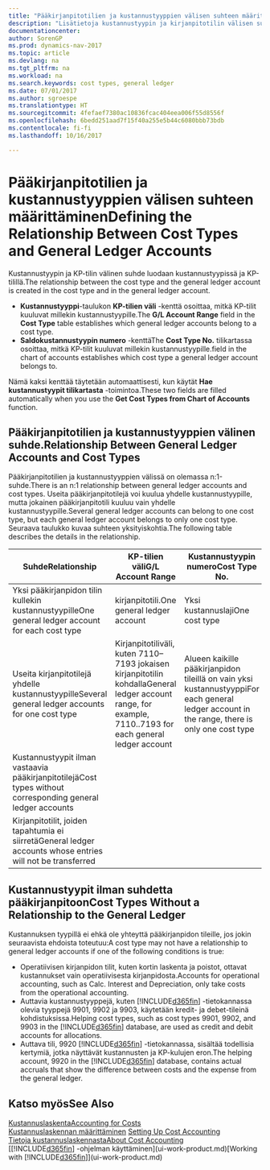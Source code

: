 ```yaml
---
title: "Pääkirjanpitotilien ja kustannustyyppien välisen suhteen määrittäminen"
description: "Lisätietoja kustannustyypin ja kirjanpitotilin välisen suhteen määrittämisestä."
documentationcenter: 
author: SorenGP
ms.prod: dynamics-nav-2017
ms.topic: article
ms.devlang: na
ms.tgt_pltfrm: na
ms.workload: na
ms.search.keywords: cost types, general ledger
ms.date: 07/01/2017
ms.author: sgroespe
ms.translationtype: HT
ms.sourcegitcommit: 4fefaef7380ac10836fcac404eea006f55d8556f
ms.openlocfilehash: 6bedd251aad7f15f40a255e5b44c6080bbb73bdb
ms.contentlocale: fi-fi
ms.lasthandoff: 10/16/2017

---
```

# <a name="defining-the-relationship-between-cost-types-and-general-ledger-accounts"></a><span data-ttu-id="78167-103">Pääkirjanpitotilien ja kustannustyyppien välisen suhteen määrittäminen</span><span class="sxs-lookup"><span data-stu-id="78167-103">Defining the Relationship Between Cost Types and General Ledger Accounts</span></span>
<span data-ttu-id="78167-104">Kustannustyypin ja KP-tilin välinen suhde luodaan kustannustyypissä ja KP-tilillä.</span><span class="sxs-lookup"><span data-stu-id="78167-104">The relationship between the cost type and the general ledger account is created in the cost type and in the general ledger account.</span></span>  

* <span data-ttu-id="78167-105">**Kustannustyyppi**-taulukon **KP-tilien väli** -kenttä osoittaa, mitkä KP-tilit kuuluvat millekin kustannustyypille.</span><span class="sxs-lookup"><span data-stu-id="78167-105">The **G/L Account Range** field in the **Cost Type** table establishes which general ledger accounts belong to a cost type.</span></span>  
* <span data-ttu-id="78167-106">**Saldokustannustyypin numero** -kenttä</span><span class="sxs-lookup"><span data-stu-id="78167-106">The **Cost Type No.**</span></span> <span data-ttu-id="78167-107">tilikartassa osoittaa, mitkä KP-tilit kuuluvat millekin kustannustyypille.</span><span class="sxs-lookup"><span data-stu-id="78167-107">field in the chart of accounts establishes which cost type a general ledger account belongs to.</span></span>  

<span data-ttu-id="78167-108">Nämä kaksi kenttää täytetään automaattisesti, kun käytät **Hae kustannustyypit tilikartasta** -toimintoa.</span><span class="sxs-lookup"><span data-stu-id="78167-108">These two fields are filled automatically when you use the **Get Cost Types from Chart of Accounts** function.</span></span>  

## <a name="relationship-between-general-ledger-accounts-and-cost-types"></a><span data-ttu-id="78167-109">Pääkirjanpitotilien ja kustannustyyppien välinen suhde.</span><span class="sxs-lookup"><span data-stu-id="78167-109">Relationship Between General Ledger Accounts and Cost Types</span></span>  
<span data-ttu-id="78167-110">Pääkirjanpitotilien ja kustannustyyppien välissä on olemassa n:1-suhde.</span><span class="sxs-lookup"><span data-stu-id="78167-110">There is an n:1 relationship between general ledger accounts and cost types.</span></span> <span data-ttu-id="78167-111">Useita pääkirjanpitotilejä voi kuulua yhdelle kustannustyypille, mutta jokainen pääkirjanpitotili kuuluu vain yhdelle kustannustyypille.</span><span class="sxs-lookup"><span data-stu-id="78167-111">Several general ledger accounts can belong to one cost type, but each general ledger account belongs to only one cost type.</span></span> <span data-ttu-id="78167-112">Seuraava taulukko kuvaa suhteen yksityiskohtia.</span><span class="sxs-lookup"><span data-stu-id="78167-112">The following table describes the details in the relationship.</span></span>  

|<span data-ttu-id="78167-113">Suhde</span><span class="sxs-lookup"><span data-stu-id="78167-113">Relationship</span></span>|<span data-ttu-id="78167-114">**KP-tilien väli**</span><span class="sxs-lookup"><span data-stu-id="78167-114">**G/L Account Range**</span></span>|<span data-ttu-id="78167-115">**Kustannustyypin numero**</span><span class="sxs-lookup"><span data-stu-id="78167-115">**Cost Type No.**</span></span>|  
|------------------|------------------------------------------------|-------------------------------------------|  
|<span data-ttu-id="78167-116">Yksi pääkirjanpidon tilin kullekin kustannustyypille</span><span class="sxs-lookup"><span data-stu-id="78167-116">One general ledger account for each cost type</span></span>|<span data-ttu-id="78167-117">kirjanpitotili.</span><span class="sxs-lookup"><span data-stu-id="78167-117">One general ledger account</span></span>|<span data-ttu-id="78167-118">Yksi kustannuslaji</span><span class="sxs-lookup"><span data-stu-id="78167-118">One cost type</span></span>|  
|<span data-ttu-id="78167-119">Useita kirjanpitotilejä yhdelle kustannustyypille</span><span class="sxs-lookup"><span data-stu-id="78167-119">Several general ledger accounts for one cost type</span></span>|<span data-ttu-id="78167-120">Kirjanpitotiliväli, kuten 7110–7193 jokaisen kirjanpitotilin kohdalla</span><span class="sxs-lookup"><span data-stu-id="78167-120">General ledger account range, for example, 7110..7193 for each general ledger account</span></span>|<span data-ttu-id="78167-121">Alueen kaikille pääkirjanpidon tileillä on vain yksi kustannustyyppi</span><span class="sxs-lookup"><span data-stu-id="78167-121">For each general ledger account in the range, there is only one cost type</span></span>|  
|<span data-ttu-id="78167-122">Kustannustyypit ilman vastaavia pääkirjanpitotilejä</span><span class="sxs-lookup"><span data-stu-id="78167-122">Cost types without corresponding general ledger accounts</span></span>|<Empty>||  
|<span data-ttu-id="78167-123">Kirjanpitotilit, joiden tapahtumia ei siirretä</span><span class="sxs-lookup"><span data-stu-id="78167-123">General ledger accounts whose entries will not be transferred</span></span>||<Empty>|  

## <a name="cost-types-without-a-relationship-to-the-general-ledger"></a><span data-ttu-id="78167-124">Kustannustyypit ilman suhdetta pääkirjanpitoon</span><span class="sxs-lookup"><span data-stu-id="78167-124">Cost Types Without a Relationship to the General Ledger</span></span>  
<span data-ttu-id="78167-125">Kustannuksen tyypillä ei ehkä ole yhteyttä pääkirjanpidon tileille, jos jokin seuraavista ehdoista toteutuu:</span><span class="sxs-lookup"><span data-stu-id="78167-125">A cost type may not have a relationship to general ledger accounts if one of the following conditions is true:</span></span>  

* <span data-ttu-id="78167-126">Operatiivisen kirjanpidon tilit, kuten kortin laskenta ja poistot, ottavat kustannukset vain operatiivisesta kirjanpidosta.</span><span class="sxs-lookup"><span data-stu-id="78167-126">Accounts for operational accounting, such as Calc. Interest and Depreciation, only take costs from the operational accounting.</span></span>  
* <span data-ttu-id="78167-127">Auttavia kustannustyyppejä, kuten [!INCLUDE[d365fin](includes/d365fin_md.md)] -tietokannassa olevia tyyppejä 9901, 9902 ja 9903, käytetään kredit- ja debet-tileinä kohdistuksissa.</span><span class="sxs-lookup"><span data-stu-id="78167-127">Helping cost types, such as cost types 9901, 9902, and 9903 in the [!INCLUDE[d365fin](includes/d365fin_md.md)] database, are used as credit and debit accounts for allocations.</span></span>  
* <span data-ttu-id="78167-128">Auttava tili, 9920 [!INCLUDE[d365fin](includes/d365fin_md.md)] -tietokannassa, sisältää todellisia kertymiä, jotka näyttävät kustannusten ja KP-kulujen eron.</span><span class="sxs-lookup"><span data-stu-id="78167-128">The helping account, 9920 in the [!INCLUDE[d365fin](includes/d365fin_md.md)] database, contains actual accruals that show the difference between costs and the expense from the general ledger.</span></span>  

## <a name="see-also"></a><span data-ttu-id="78167-129">Katso myös</span><span class="sxs-lookup"><span data-stu-id="78167-129">See Also</span></span>  
[<span data-ttu-id="78167-130">Kustannuslaskenta</span><span class="sxs-lookup"><span data-stu-id="78167-130">Accounting for Costs</span></span>](finance-manage-cost-accounting.md)  
<span data-ttu-id="78167-131">[Kustannuslaskennan määrittäminen](finance-set-up-cost-accounting.md) </span><span class="sxs-lookup"><span data-stu-id="78167-131">[Setting Up Cost Accounting](finance-set-up-cost-accounting.md) </span></span>  
[<span data-ttu-id="78167-132">Tietoja kustannuslaskennasta</span><span class="sxs-lookup"><span data-stu-id="78167-132">About Cost Accounting</span></span>](finance-about-cost-accounting.md)  
<span data-ttu-id="78167-133">[[!INCLUDE[d365fin](includes/d365fin_md.md)] -ohjelman käyttäminen](ui-work-product.md)</span><span class="sxs-lookup"><span data-stu-id="78167-133">[Working with [!INCLUDE[d365fin](includes/d365fin_md.md)]](ui-work-product.md)</span></span>

